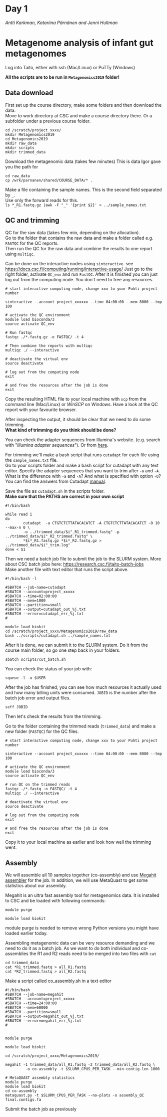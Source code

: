 # Day 1
*Antti Karkman, Katariina Pärnänen and Jenni Hultman*

# Metagenome analysis of infant gut metagenomes
Log into Taito, either with ssh (Mac/Linux) or PuTTy (Windows)

__All the scripts are to be run in `Metagenomics2019` folder!__

## Data download
First set up the course directory, make some folders and then download the data.  
Move to work directory at CSC and make a course directory there. Or a subfolder under a previous course folder.  
```
cd /scratch/project_xxxx/
mkdir Metagenomics2019
cd Metagenomics2019
mkdir raw_data
mkdir scripts
mkdir trimmed_data
```

Download the metagenomic data (takes few minutes)  This is data Igor gave you the path for
```
cd raw_data
cp /wrk/parnanen/shared/COURSE_DATA/* .
```

Make a file containing the sample names. This is the second field separated by `_`.    
Use only the forward reads for this.  
 `ls *_R1.fastq.gz |awk -F "_" '{print $2}' > ../sample_names.txt`  

## QC and trimming
QC for the raw data (takes few min, depending on the allocation).  
Go to the folder that contains the raw data and make a folder called e.g. `FASTQC` for the QC reports.  
Then run the QC for the raw data and combine the results to one report using `multiqc`.  

Can be done on the interactive nodes using `sinteractive`. see https://docs.csc.fi/computing/running/interactive-usage/
Just go to the right folder, activate `QC_env` and run `FastQC`. After it is finished you can just log out from the computing node. You don´t need to free any resources.

```
# start interactive computing node, change xxx to your Puhti project number

sinteractive --account project_xxxxxx --time 04:00:00 --mem 8000 --tmp 100

# activate the QC environment
module load bioconda/3
source activate QC_env

# Run fastqc
fastqc ./*.fastq.gz -o FASTQC/ -t 4

# Then combine the reports with multiqc
multiqc ./ --interactive

# deactivate the virtual env
source deactivate

# log out from the computing node
exit

# and free the resources after the job is done
exit
```

Copy the resulting HTML file to your local machine with `scp` from the command line (Mac/Linux) or *WinSCP* on Windows. Have a look at the QC report with your favourite browser.  

After inspecting the output, it should be clear that we need to do some trimming.  
__What kind of trimming do you think should be done?__

You can check the adapter sequences from Illumina's website. (e.g. search with "*Illumina adapter sequences*"). Or from [here](https://support.illumina.com/content/dam/illumina-support/documents/documentation/chemistry_documentation/experiment-design/illumina-adapter-sequences-1000000002694-10.pdf).

For trimming we'll make a bash script that runs `cutadapt` for each file using the `sample_names.txt` file.    
Go to your scripts folder and make a bash script for cutadapt with any text editor. Specify the adapter sequences that you want to trim after `-a` and `-A`. What is the difference with `-a` and `-A`? And what is specified with option `-O`? You can find the answers from Cutadapt [manual](http://cutadapt.readthedocs.io).

Save the file as `cutadapt.sh` in the scripts folder.  
__Make sure that the PATHS are correct in your own script__  

```
#!/bin/bash

while read i
do
        cutadapt  -a CTGTCTCTTATACACATCT -A CTGTCTCTTATACACATCT -O 10 --max-n 0 \
        -o ../trimmed_data/$i"_R1_trimmed.fastq" -p ../trimmed_data/$i"_R2_trimmed.fastq" \
        *$i*_R1.fastq.gz *$i*_R2.fastq.gz > ../trimmed_data/$i"_trim.log"
done < $1
```

Then we need a batch job file to submit the job to the SLURM system. More about CSC batch jobs here: https://research.csc.fi/taito-batch-jobs  
Make another file with text editor that runs the script above.

```
#!/bin/bash -l

#SBATCH --job-name=cutadapt
#SBATCH --account=project_xxxxx
#SBATCH --time=02:00:00
#SBATCH --mem=1000
#SBATCH --partition=small
#SBATCH --output=cutadapt_out_%j.txt
#SBATCH --error=cutadapt_err_%j.txt
#

module load biokit
cd /scratch/project_xxxx/Metagenomics2019/raw_data
bash ../scripts/cutadapt.sh ../sample_names.txt
```

After it is done, we can submit it to the SLURM system. Do it from the course main folder, so go one step back in your folders.  

`sbatch scripts/cut_batch.sh`  

You can check the status of your job with:  

`squeue -l -u $USER`  

After the job has finished, you can see how much resources it actually used and how many billing units were consumed. `JOBID` is the number after the batch job error and output files.  

`seff JOBID`  

Then let's check the results from the trimming.

Go to the folder containing the trimmed reads (`trimmed_data`) and make a new folder (`FASTQC`) for the QC files.  


```
# start interactive computing node, change xxx to your Puhti project number

sinteractive --account project_xxxxxx --time 04:00:00 --mem 8000 --tmp 100

# activate the QC environment
module load bioconda/3
source activate QC_env

# run QC on the trimmed reads
fastqc ./*.fastq -o FASTQC/ -t 4
multiqc ./ --interactive

# deactivate the virtual env
source deactivate

# log out from the computing node
exit

# and free the resources after the job is done
exit
```

Copy it to your local machine as earlier and look how well the trimming went.  

## Assembly
We will assemble all 10 samples together (co-assembly) and use [Megahit assembler](https://github.com/voutcn/megahit) for the job. In addition, we will use MetaQuast to get some statistics about our assembly.  

Megahit is an ultra fast assembly tool for metagenomics data. It is installed to CSC and be loaded with following commands:
```
module purge

module load biokit
```
module purge is needed to remove wrong Python versions you might have loaded earlier today.

Assembling metagenomic data can be very resource demanding and we need to do it as a batch job. As we want to do both individual and co-assemblies the R1 and R2 reads need to be merged into two files with `cat`

```
cd trimmed_data
cat *R1_trimmed.fastq > all_R1.fastq
cat *R2_trimmed.fastq > all_R2.fastq
```
Make a script called co_assembly.sh in a text editor
```
#!/bin/bash
#SBATCH --job-name=megahit
#SBATCH --account=project_xxxxx
#SBATCH --time=24:00:00
#SBATCH --mem=60000
#SBATCH --partition=small
#SBATCH --output=megahit_out_%j.txt
#SBATCH --error=megahit_err_%j.txt
#


module purge

module load biokit

cd /scratch/project_xxxx/Metagenomics2019/

megahit -1 trimmed_data/all_R1.fastq -2 trimmed_data/all_R2.fastq \
         -o co-assembly -t $SLURM_CPUS_PER_TASK --min-contig-len 1000

# MetaQUAST assembly statistics
module purge
module load biokit
cd co-assembly
metaquast.py -t $SLURM_CPUS_PER_TASK --no-plots -o assembly_QC final.contigs.fa
```
Submit the batch job as previously


